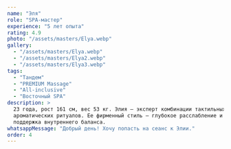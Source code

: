 ```yaml
---
name: "Эля"
role: "SPA-мастер"
experience: "5 лет опыта"
rating: 4.9
photo: "/assets/masters/Elya.webp"
gallery:
  - "/assets/masters/Elya.webp"
  - "/assets/masters/Elya2.webp"
  - "/assets/masters/Elya3.webp"
tags:
  - "Тандем"
  - "PREMIUM Massage"
  - "All-inclusive"
  - "Восточный SPA"
description: >
  23 года, рост 161 см, вес 53 кг. Элия — эксперт комбинации тактильных и
  ароматических ритуалов. Ее фирменный стиль — глубокое расслабление и
  поддержка внутреннего баланса.
whatsappMessage: "Добрый день! Хочу попасть на сеанс к Элии."
order: 4
---
```

